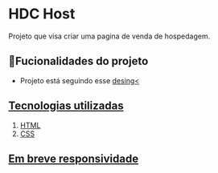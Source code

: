 # HDC Host

Projeto que visa criar uma pagina de venda de hospedagem.


## 📱Fucionalidades do projeto
-  Projeto está seguindo esse <a href="https://drive.google.com/file/d/10O2Ex9J8sRNc2RTp6b2lf536JJOyRQCS/view?usp=drive_link" >desing<

## Tecnologias utilizadas

1. HTML
2. CSS

## Em breve responsividade
